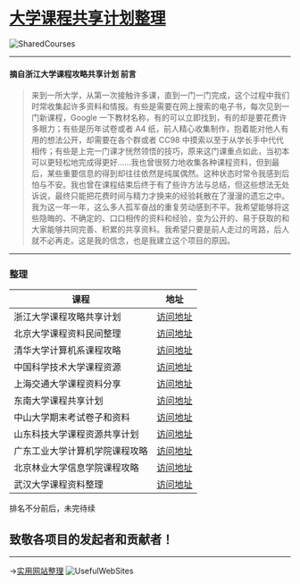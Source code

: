 # [大学课程共享计划整理](https://ctrlcoder.github.io/SharedCourses/)  
![SharedCourses](https://i.loli.net/2019/05/22/5ce4a722713b648959.png)

---

#### 摘自浙江大学课程攻略共享计划 前言
> 来到一所大学，从第一次接触许多课，直到一门一门完成，这个过程中我们时常收集起许多资料和情报。有些是需要在网上搜索的电子书，每次见到一门新课程，Google 一下教材名称，有的可以立即找到，有的却是要花费许多眼力；有些是历年试卷或者 A4 纸，前人精心收集制作，抱着能对他人有用的想法公开，却需要在各个群或者 CC98 中摸索以至于从学长手中代代相传；有些是上完一门课才恍然领悟的技巧，原来这门课重点如此，当初本可以更轻松地完成得更好……我也曾很努力地收集各种课程资料，但到最后，某些重要信息的得到却往往依然是纯属偶然。这种状态时常令我感到后怕与不安。我也曾在课程结束后终于有了些许方法与总结，但这些想法无处诉说，最终只能把花费时间与精力才换来的经验耗散在了漫漫的遗忘之中。我为这一年一年，这么多人孤军奋战的重复劳动感到不平。我希望能够将这些隐晦的、不确定的、口口相传的资料和经验，变为公开的、易于获取的和大家能够共同完善、积累的共享资料。我希望只要是前人走过的弯路，后人就不必再走。这是我的信念，也是我建立这个项目的原因。

---

### 整理 

 
| 课程    | 地址                 |
|-----------------|-----------------------------------------------------------------------|
| 浙江大学课程攻略共享计划    | [访问地址](https://qsctech\.github\.io/zju\-icicles)                 |
| 北京大学课程资料民间整理    | [访问地址](https://lib\-pku\.github\.io)                             |
| 清华大学计算机系课程攻略    | [访问地址](https://github\.com/PKUanonym/REKCARC\-TSC\-UHT)           |
| 中国科学技术大学课程资源    | [访问地址](https://ustc\-resource\.github\.io/USTC\-Course)           |
| 上海交通大学课程资料分享    | [访问地址](https://github\.com/CoolPhilChen/SJTU\-Courses)           |
| 东南大学课程共享计划      | [访问地址](https://github\.com/zjdx1998/seucourseshare)               |
| 中山大学期末考试卷子和资料   | [访问地址](https://github\.com/sysuexam/SYSU\-Exam)                   |
| 山东科技大学课程资源共享计划  | [访问地址](https://github\.com/deepwzh/sdust\-examination\-materials) |
| 广东工业大学计算机学院课程攻略 | [访问地址](https://github\.com/brenner8023/gdut\-course)              |
| 北京林业大学信息学院课程攻略  | [访问地址](https://github\.com/bljx/BFU\-leaf)                        |
| 武汉大学课程资料整理      | [访问地址](https://github\.com/openwhu/OpenWHU)                       |



排名不分前后，未完待续


## 致敬各项目的发起者和贡献者！
---
->[实用网站整理](https://ctrlcoder.github.io/UsefulWebSites/)
![UsefulWebSites](https://i.loli.net/2019/05/21/5ce3868cd133646786.png)
